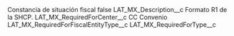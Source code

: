 <?xml version="1.0" encoding="UTF-8"?>
<CustomMetadata xmlns="http://soap.sforce.com/2006/04/metadata" xmlns:xsi="http://www.w3.org/2001/XMLSchema-instance" xmlns:xsd="http://www.w3.org/2001/XMLSchema">
    <label>Constancia de situación fiscal</label>
    <protected>false</protected>
    <values>
        <field>LAT_MX_Description__c</field>
        <value xsi:type="xsd:string">Formato R1 de la SHCP.</value>
    </values>
    <values>
        <field>LAT_MX_RequiredForCenter__c</field>
        <value xsi:type="xsd:string">CC Convenio</value>
    </values>
    <values>
        <field>LAT_MX_RequiredForFiscalEntityType__c</field>
        <value xsi:nil="true"/>
    </values>
    <values>
        <field>LAT_MX_RequiredForType__c</field>
        <value xsi:nil="true"/>
    </values>
</CustomMetadata>
